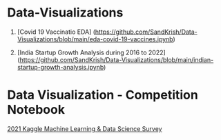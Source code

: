 # Data-Visualizations

1. [Covid 19 Vaccinatio EDA] (https://github.com/SandKrish/Data-Visualizations/blob/main/eda-covid-19-vaccines.ipynb)

2. [India Startup Growth Analysis during 2016 to 2022] (https://github.com/SandKrish/Data-Visualizations/blob/main/indian-startup-growth-analysis.ipynb)

# Data Visualization - Competition Notebook 
[2021 Kaggle Machine Learning & Data Science Survey](https://github.com/SandKrish/Data-Visualizations/blob/main/detailed-eda-kaggle-survey-2021.ipynb)




